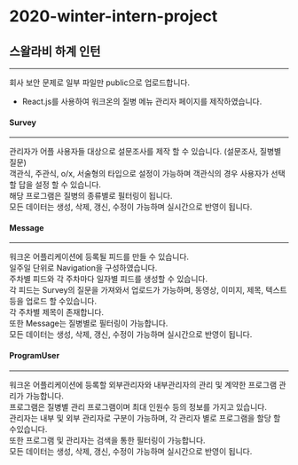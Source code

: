 # 2020-winter-intern-project

## 스왈라비 하계 인턴 
***

회사 보안 문제로 일부 파일만 public으로 업로드합니다.


* React.js를 사용하여 워크온의 질병 메뉴 관리자 페이지를 제작하였습니다.


#### Survey
***  

  관리자가 어플 사용자들 대상으로 설문조사를 제작 할 수 있습니다. (설문조사, 질병별 질문)  
  객관식, 주관식, o/x, 서술형의 타입으로 설정이 가능하며 객관식의 경우 사용자가 선택할 답을 설정 할 수 있습니다.  
  해당 프로그램은 질병의 종류별로 필터링이 됩니다.  
  모든 데이터는 생성, 삭제, 갱신, 수정이 가능하며 실시간으로 반영이 됩니다.  


#### Message 
***

워크온 어플리케이션에 등록될 피드를 만들 수 있습니다.  
일주일 단위로 Navigation을 구성하였습니다.  
주차별 피드와 각 주차마다 일자별 피드를 생성할 수 있습니다.  
각 피드는 Survey의 질문을 가져와서 업로드가 가능하며, 동영상, 이미지, 제목, 텍스트 등을 업로드 할 수있습니다.  
각 주차별 제목이 존재합니다.  
또한 Message는 질병별로 필터링이 가능합니다.  
모든 데이터는 생성, 삭제, 갱신, 수정이 가능하며 실시간으로 반영이 됩니다.

#### ProgramUser  
*** 

워크온 어플리케이션에 등록할 외부관리자와 내부관리자의 관리 및 계약한 프로그램 관리가 가능합니다.  
프로그램은 질병별 관리 프로그램이며 최대 인원수 등의 정보를 가지고 있습니다.  
관리자는 내부 및 외부 관리자로 구분이 가능하며, 각 관리자 별로 프로그램을 할당 할 수있습니다.  
또한 프로그램 및 관리자는 검색을 통한 필터링이 가능합니다.  
모든 데이터는 생성, 삭제, 갱신, 수정이 가능하며 실시간으로 반영이 됩니다.  
 
